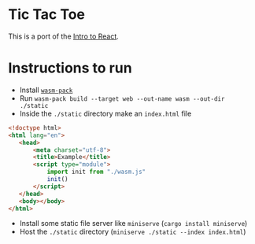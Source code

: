# Tic Tac Toe

This is a port of the [Intro to React](https://reactjs.org/tutorial/tutorial.html).

# Instructions to run

 - Install [`wasm-pack`](https://rustwasm.github.io/wasm-pack/installer/)
 - Run `wasm-pack build --target web --out-name wasm --out-dir ./static`
 - Inside the `./static` directory make an `index.html` file
 
 ```html
<!doctype html>
<html lang="en">
    <head>
        <meta charset="utf-8">
        <title>Example</title>
        <script type="module">
            import init from "./wasm.js"
            init()
        </script>
    </head>
    <body></body>
</html>
```
 
 - Install some static file server like `miniserve` (`cargo install miniserve`)
 - Host the `./static` directory (`miniserve ./static --index index.html`)